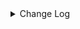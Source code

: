 <details><summary> Change Log </summary>

| Change | Commit | Version |
| --- | --- | --- |
|[improve] update Web3j connector config option  (#9005)|https://github.com/apache/seatunnel/commit/9204f289d|2.3.10|
|[Feature][Connector-V2] Add web3j source connector (#6598)|https://github.com/apache/seatunnel/commit/b7002bfaf|2.3.6|

</details>
